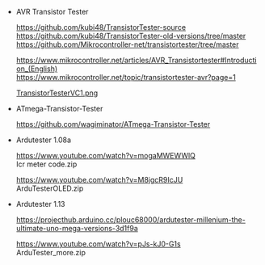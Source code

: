 
* AVR Transistor Tester

    https://github.com/kubi48/TransistorTester-source  
    https://github.com/kubi48/TransistorTester-old-versions/tree/master  
    https://github.com/Mikrocontroller-net/transistortester/tree/master  
    
    https://www.mikrocontroller.net/articles/AVR_Transistortester#Introduction_(English)  
    https://www.mikrocontroller.net/topic/transistortester-avr?page=1  
    
    [TransistorTesterVC1.png](https://www.mikrocontroller.net/wikifiles/thumb/6/64/TransistorTesterVC1.png/779px-TransistorTesterVC1.png)  
    
* ATmega-Transistor-Tester
    
    https://github.com/wagiminator/ATmega-Transistor-Tester  

* Ardutester 1.08a

    https://www.youtube.com/watch?v=mogaMWEWWlQ  
    lcr meter code.zip  

    https://www.youtube.com/watch?v=M8jgcR9IcJU  
    ArduTesterOLED.zip  

* Ardutester 1.13
    
    https://projecthub.arduino.cc/plouc68000/ardutester-millenium-the-ultimate-uno-mega-versions-3d1f9a  

    https://www.youtube.com/watch?v=pJs-kJ0-G1s  
    ArduTester_more.zip  


